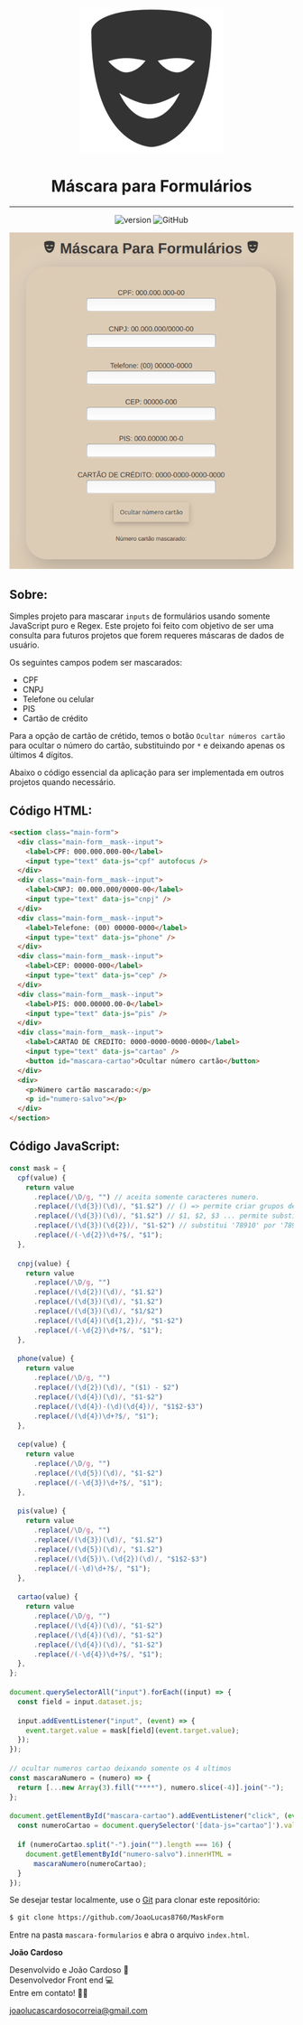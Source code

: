 <div align="center">

<img src="./img/mask.png" />

<h1>
Máscara para Formulários
</h1>

<hr>

![version](https://img.shields.io/badge/version-1.0.0-green) ![GitHub](https://img.shields.io/github/license/iglancardeal/velpac)

</div>

<div align="center">

![home](./img/home-app.png)

</div>

## Sobre:

Simples projeto para mascarar `inputs` de formulários usando somente JavaScript puro e Regex. Este projeto foi feito com objetivo de ser uma consulta para futuros projetos que forem requeres máscaras de dados de usuário.

Os seguintes campos podem ser mascarados:

- CPF
- CNPJ
- Telefone ou celular
- PIS
- Cartão de crédito

Para a opção de cartão de crétido, temos o botão `Ocultar números cartão` para ocultar o número do cartão, substituindo por `*` e deixando apenas os últimos 4 dígitos.

Abaixo o código essencial da aplicação para ser implementada em outros projetos quando necessário.

## Código HTML:

```html
<section class="main-form">
  <div class="main-form__mask--input">
    <label>CPF: 000.000.000-00</label>
    <input type="text" data-js="cpf" autofocus />
  </div>
  <div class="main-form__mask--input">
    <label>CNPJ: 00.000.000/0000-00</label>
    <input type="text" data-js="cnpj" />
  </div>
  <div class="main-form__mask--input">
    <label>Telefone: (00) 00000-0000</label>
    <input type="text" data-js="phone" />
  </div>
  <div class="main-form__mask--input">
    <label>CEP: 00000-000</label>
    <input type="text" data-js="cep" />
  </div>
  <div class="main-form__mask--input">
    <label>PIS: 000.00000.00-0</label>
    <input type="text" data-js="pis" />
  </div>
  <div class="main-form__mask--input">
    <label>CARTAO DE CREDITO: 0000-0000-0000-0000</label>
    <input type="text" data-js="cartao" />
    <button id="mascara-cartao">Ocultar número cartão</button>
  </div>
  <div>
    <p>Número cartão mascarado:</p>
    <p id="numero-salvo"></p>
  </div>
</section>
```

## Código JavaScript:

```javascript
const mask = {
  cpf(value) {
    return value
      .replace(/\D/g, "") // aceita somente caracteres numero.
      .replace(/(\d{3})(\d)/, "$1.$2") // () => permite criar grupos de captura.
      .replace(/(\d{3})(\d)/, "$1.$2") // $1, $2, $3 ... permite substituir a captura pela propria captura acrescida de algo
      .replace(/(\d{3})(\d{2})/, "$1-$2") // substitui '78910' por '789-10'.
      .replace(/(-\d{2})\d+?$/, "$1");
  },

  cnpj(value) {
    return value
      .replace(/\D/g, "")
      .replace(/(\d{2})(\d)/, "$1.$2")
      .replace(/(\d{3})(\d)/, "$1.$2")
      .replace(/(\d{3})(\d)/, "$1/$2")
      .replace(/(\d{4})(\d{1,2})/, "$1-$2")
      .replace(/(-\d{2})\d+?$/, "$1");
  },

  phone(value) {
    return value
      .replace(/\D/g, "")
      .replace(/(\d{2})(\d)/, "($1) - $2")
      .replace(/(\d{4})(\d)/, "$1-$2")
      .replace(/(\d{4})-(\d)(\d{4})/, "$1$2-$3")
      .replace(/(\d{4})\d+?$/, "$1");
  },

  cep(value) {
    return value
      .replace(/\D/g, "")
      .replace(/(\d{5})(\d)/, "$1-$2")
      .replace(/(-\d{3})\d+?$/, "$1");
  },

  pis(value) {
    return value
      .replace(/\D/g, "")
      .replace(/(\d{3})(\d)/, "$1.$2")
      .replace(/(\d{5})(\d)/, "$1.$2")
      .replace(/(\d{5})\.(\d{2})(\d)/, "$1$2-$3")
      .replace(/(-\d)\d+?$/, "$1");
  },

  cartao(value) {
    return value
      .replace(/\D/g, "")
      .replace(/(\d{4})(\d)/, "$1-$2")
      .replace(/(\d{4})(\d)/, "$1-$2")
      .replace(/(\d{4})(\d)/, "$1-$2")
      .replace(/(-\d{4})\d+?$/, "$1");
  },
};

document.querySelectorAll("input").forEach((input) => {
  const field = input.dataset.js;

  input.addEventListener("input", (event) => {
    event.target.value = mask[field](event.target.value);
  });
});

// ocultar numeros cartao deixando somente os 4 ultimos
const mascaraNumero = (numero) => {
  return [...new Array(3).fill("****"), numero.slice(-4)].join("-");
};

document.getElementById("mascara-cartao").addEventListener("click", (event) => {
  const numeroCartao = document.querySelector('[data-js="cartao"]').value;

  if (numeroCartao.split("-").join("").length === 16) {
    document.getElementById("numero-salvo").innerHTML =
      mascaraNumero(numeroCartao);
  }
});
```

Se desejar testar localmente, use o [Git](https://git-scm.com/) para clonar este repositório:

```bash
$ git clone https://github.com/JoaoLucas8760/MaskForm
```

Entre na pasta `mascara-formularios` e abra o arquivo `index.html`.

<p id="autor"></p>



<b>João Cardoso</b>

Desenvolvido e João Cardoso :hammer: </br>
Desenvolvedor Front end 💻 <br>
Entre em contato! 👋🏽

joaolucascardosocorreia@gmail.com
